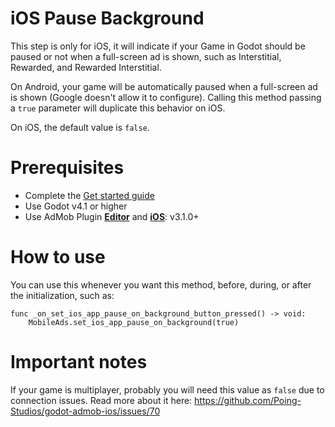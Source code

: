 # iOS Pause Background

This step is only for iOS, it will indicate if your Game in Godot should be paused or not when a full-screen ad is shown, such as Interstitial, Rewarded, and Rewarded Interstitial.

On Android, your game will be automatically paused when a full-screen ad is shown (Google doesn't allow it to configure). Calling this method passing a `true` parameter will duplicate this behavior on iOS.

On iOS, the default value is `false`.

# Prerequisites

- Complete the [Get started guide](README.md)
- Use Godot v4.1 or higher
- Use AdMob Plugin **[Editor](https://github.com/Poing-Studios/godot-admob-plugin/releases/tag/v3.1.0)** and **[iOS](https://github.com/Poing-Studios/godot-admob-ios/releases/tag/v3.1.0)**: v3.1.0+

# How to use
You can use this whenever you want this method, before, during, or after the initialization, such as:

```gdscript linenums="1" hl_lines="2"
func _on_set_ios_app_pause_on_background_button_pressed() -> void:
	MobileAds.set_ios_app_pause_on_background(true)
```

# Important notes

If your game is multiplayer, probably you will need this value as `false` due to connection issues. 
Read more about it here: https://github.com/Poing-Studios/godot-admob-ios/issues/70